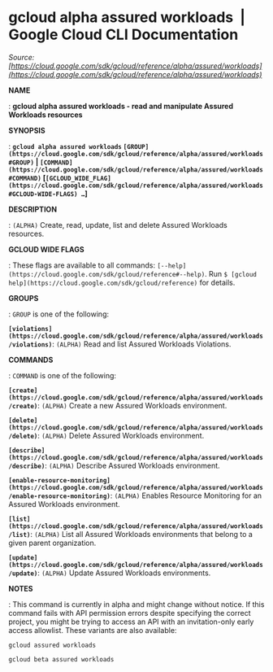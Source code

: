 # gcloud alpha assured workloads  |  Google Cloud CLI Documentation

*Source: [https://cloud.google.com/sdk/gcloud/reference/alpha/assured/workloads](https://cloud.google.com/sdk/gcloud/reference/alpha/assured/workloads)*

**NAME**

: **gcloud alpha assured workloads - read and manipulate Assured Workloads resources**

**SYNOPSIS**

: **`gcloud alpha assured workloads` `[GROUP](https://cloud.google.com/sdk/gcloud/reference/alpha/assured/workloads#GROUP)` | `[COMMAND](https://cloud.google.com/sdk/gcloud/reference/alpha/assured/workloads#COMMAND)` [`[GCLOUD_WIDE_FLAG](https://cloud.google.com/sdk/gcloud/reference/alpha/assured/workloads#GCLOUD-WIDE-FLAGS) …`]**

**DESCRIPTION**

: `(ALPHA)` Create, read, update, list and delete Assured Workloads
resources.

**GCLOUD WIDE FLAGS**

: These flags are available to all commands: `[--help](https://cloud.google.com/sdk/gcloud/reference#--help)`.
Run `$ [gcloud help](https://cloud.google.com/sdk/gcloud/reference)` for details.

**GROUPS**

: ``GROUP`` is one of the following:

**`[violations](https://cloud.google.com/sdk/gcloud/reference/alpha/assured/workloads/violations)`**:
`(ALPHA)` Read and list Assured Workloads Violations.

**COMMANDS**

: ``COMMAND`` is one of the following:

**`[create](https://cloud.google.com/sdk/gcloud/reference/alpha/assured/workloads/create)`**:
`(ALPHA)` Create a new Assured Workloads environment.

**`[delete](https://cloud.google.com/sdk/gcloud/reference/alpha/assured/workloads/delete)`**:
`(ALPHA)` Delete Assured Workloads environment.

**`[describe](https://cloud.google.com/sdk/gcloud/reference/alpha/assured/workloads/describe)`**:
`(ALPHA)` Describe Assured Workloads environment.

**`[enable-resource-monitoring](https://cloud.google.com/sdk/gcloud/reference/alpha/assured/workloads/enable-resource-monitoring)`**:
`(ALPHA)` Enables Resource Monitoring for an Assured Workloads
environment.

**`[list](https://cloud.google.com/sdk/gcloud/reference/alpha/assured/workloads/list)`**:
`(ALPHA)` List all Assured Workloads environments that belong to a
given parent organization.

**`[update](https://cloud.google.com/sdk/gcloud/reference/alpha/assured/workloads/update)`**:
`(ALPHA)` Update Assured Workloads environments.

**NOTES**

: This command is currently in alpha and might change without notice. If this
command fails with API permission errors despite specifying the correct project,
you might be trying to access an API with an invitation-only early access
allowlist. These variants are also available:

```
gcloud assured workloads
```

```
gcloud beta assured workloads
```